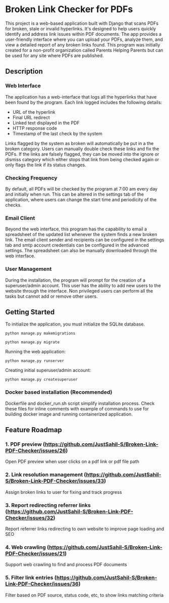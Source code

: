 # Broken Link Checker for PDFs

This project is a web-based application built with Django that scans PDFs for broken, stale or invalid hyperlinks. It's designed to help users quickly identify and address link issues within PDF documents. The app provides a user-friendly interface where you can upload your PDFs, analyze them, and view a detailed report of any broken links found. This program was initially created for a non-profit organization called Parents Helping Parents but can be used for any site where PDFs are published. 

## Description
### Web Interface 
The application has a web-interface that logs all the hyperlinks that have been found by the program.
Each link logged includes the following details:
* URL of the hyperlink
* Final URL redirect 
* Linked text displayed in the PDF
* HTTP response code
* Timestamp of the last check by the system

Links flagged by the system as broken will automatically be put in a the broken category. Users can manually double check these links and fix the PDFs. If the links are falsely flagged, they can be moved into the ignore or dismiss category which either stops that link from being checked again or only flags the link if its status changes. 

### Checking Frequency
By default, all PDFs will be checked by the program at 7:00 am every day and initially when run. This can be altered in the settings tab of the application, where users can change the start time and periodicity of the checks. 

### Email Client
Beyond the web interface, this program has the capability to email a spreadsheet of the updated list whenever the system finds a new broken link. The email client sender and recipients can be configured in the settings tab and smtp account credentials can be configured in the advanced settings. The spreadsheet can also be manually downloaded through the web interface. 

### User Management
During the installation, the program will prompt for the creation of a superuser/admin account. This user has the ability to add new users to the website through the interface. Non privileged users can perform all the tasks but cannot add or remove other users.

## Getting Started
To initialize the application, you must initialize the SQLite database. 
```
python manage.py makemigrations
```
```
python manage.py migrate
```
Running the web application:
```
python manage.py runserver
```
Creating initial superuser/admin account:
```
python manage.py createsuperuser
```

### Docker based installation (Recommended)
Dockerfile and docker_run.sh script simplify installation process.  Check these files for inline comments with example of commands to use for building docker image and running containerized application.

## Feature Roadmap

### 1. PDF preview (https://github.com/JustSahil-S/Broken-Link-PDF-Checker/issues/26)
Open PDF preview when user clicks on a pdf link or pdf file path

### 2. Link resolution management (https://github.com/JustSahil-S/Broken-Link-PDF-Checker/issues/33)
Assign broken links to user for fixing and track progress

### 3. Report redirecting referrer links (https://github.com/JustSahil-S/Broken-Link-PDF-Checker/issues/32)
Report referrer links redirecting to own website to improve page loading and SEO

### 4. Web crawling (https://github.com/JustSahil-S/Broken-Link-PDF-Checker/issues/21)
Support web crawling to find and process PDF documents

### 5. Filter link entries (https://github.com/JustSahil-S/Broken-Link-PDF-Checker/issues/36)
Filter based on PDF source, status code, etc, to show links matching criteria 
